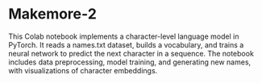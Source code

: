 # Makemore-2
This Colab notebook implements a character-level language model in PyTorch. It reads a names.txt dataset, builds a vocabulary, and trains a neural network to predict the next character in a sequence. The notebook includes data preprocessing, model training, and generating new names, with visualizations of character embeddings.

